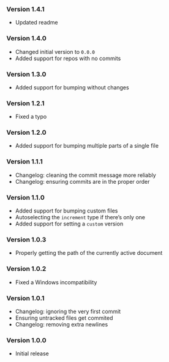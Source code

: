 ### Version 1.4.1
- Updated readme

### Version 1.4.0
- Changed initial version to `0.0.0`
- Added support for repos with no commits

### Version 1.3.0
- Added support for bumping without changes

### Version 1.2.1
- Fixed a typo

### Version 1.2.0
- Added support for bumping multiple parts of a single file

### Version 1.1.1
- Changelog: cleaning the commit message more reliably
- Changelog: ensuring commits are in the proper order

### Version 1.1.0
- Added support for bumping custom files
- Autoselecting the `increment` type if there’s only one
- Added support for setting a `custom` version

### Version 1.0.3
- Properly getting the path of the currently active document

### Version 1.0.2
- Fixed a Windows incompatibility

### Version 1.0.1
- Changelog: ignoring the very first commit
- Ensuring untracked files get commited
- Changelog: removing extra newlines

### Version 1.0.0
- Initial release
